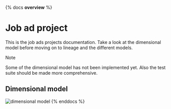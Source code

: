 {% docs __overview__ %}

# Job ad project

This is the job ads projects documentation. Take a look at the dimensional model before moving on to lineage and the different models.

> [!NOTE]
> Some of the dimensional model has not been implemented yet. Also the test suite should be made more comprehensive. 

## Dimensional model

![dimensional model](assets/job_ads_dimension_model.png)
{% enddocs %}
